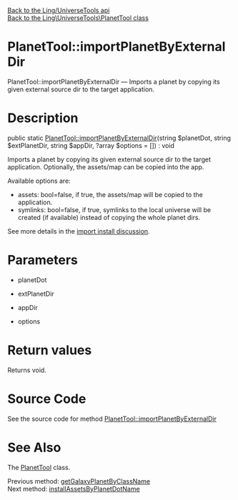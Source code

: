 [Back to the Ling/UniverseTools api](https://github.com/lingtalfi/UniverseTools/blob/master/doc/api/Ling/UniverseTools.md)<br>
[Back to the Ling\UniverseTools\PlanetTool class](https://github.com/lingtalfi/UniverseTools/blob/master/doc/api/Ling/UniverseTools/PlanetTool.md)


PlanetTool::importPlanetByExternalDir
================



PlanetTool::importPlanetByExternalDir — Imports a planet by copying its given external source dir to the target application.




Description
================


public static [PlanetTool::importPlanetByExternalDir](https://github.com/lingtalfi/UniverseTools/blob/master/doc/api/Ling/UniverseTools/PlanetTool/importPlanetByExternalDir.md)(string $planetDot, string $extPlanetDir, string $appDir, ?array $options = []) : void




Imports a planet by copying its given external source dir to the target application.
Optionally, the assets/map can be copied into the app.

Available options are:
- assets: bool=false, if true, the assets/map will be copied to the application.
- symlinks: bool=false, if true, symlinks to the local universe will be created (if available) instead of copying
     the whole planet dirs.

See more details in the [import install discussion](https://github.com/lingtalfi/TheBar/blob/master/discussions/import-install.md#summary).




Parameters
================


- planetDot

    

- extPlanetDir

    

- appDir

    

- options

    


Return values
================

Returns void.








Source Code
===========
See the source code for method [PlanetTool::importPlanetByExternalDir](https://github.com/lingtalfi/UniverseTools/blob/master/PlanetTool.php#L402-L438)


See Also
================

The [PlanetTool](https://github.com/lingtalfi/UniverseTools/blob/master/doc/api/Ling/UniverseTools/PlanetTool.md) class.

Previous method: [getGalaxyPlanetByClassName](https://github.com/lingtalfi/UniverseTools/blob/master/doc/api/Ling/UniverseTools/PlanetTool/getGalaxyPlanetByClassName.md)<br>Next method: [installAssetsByPlanetDotName](https://github.com/lingtalfi/UniverseTools/blob/master/doc/api/Ling/UniverseTools/PlanetTool/installAssetsByPlanetDotName.md)<br>

